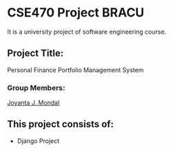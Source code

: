 # CSE470 Project BRACU

It is a university project of software engineering course. 

## Project Title:

Personal Finance Portfolio Management System

### Group Members:
[Joyanta J. Mondal](https://joyantamondal.com/)

## This project consists of:
* Django Project
